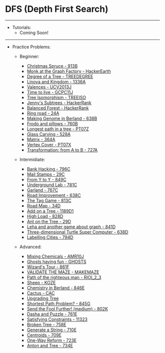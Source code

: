 # DFS (Depth First Search)
_______________________________________________________________________________________________________________________________________________________________________
- Tutorials:
    + Coming Soon!
_______________________________________________________________________________________________________________________________________________________________________
- Practice Problems:
  - Beginner:
    + [Christmas Spruce - 913B](https://codeforces.com/contest/913/problem/B)
    + [Monk at the Graph Factory - HackerEarth](https://hackerearth.com/practice/algorithms/graphs/graph-representation/practice-problems/algorithm/monk-at-the-graph-factory)
    + [Degree of a Tree - TREEDEGREE](https://spoj.com/problems/TREEDEGREE/)
    + [Linova and Kingdom - 1336A](https://codeforces.com/problemset/problem/1336/A)
    + [Valences - UCV2013J](https://spoj.com/problems/UCV2013J/)
    + [Time to live - GCPC11J](https://spoj.com/problems/GCPC11J/)
    + [Tree Isomorphism - TREEISO](https://spoj.com/problems/TREEISO/)
    + [Jenny's Subtrees - HackerRank](https://hackerrank.com/challenges/jenny-subtrees/problem)
    + [Balanced Forest - HackerRank](https://hackerrank.com/challenges/balanced-forest/problem)
    + [Ring road - 24A](http://codeforces.com/contest/24/problem/A)
    + [Making Genome in Berland - 638B](http://codeforces.com/contest/638/problem/B)
    + [Frodo and pillows - 760B](http://codeforces.com/contest/760/problem/B)
    + [Longest path in a tree - PT07Z](spoj.com/problems/PT07Z/fbclid=IwAR0BTrqsmwijTacKUHxUumgcXF1NR7aq1ms41hsEXO2XrPp6WGOslyIQqCs)
    + [Glass Carving - 528A](https://codeforces.com/contest/528/problem/A)
    + [Matrix - 364A](https://codeforces.com/contest/364/problem/A)
    + [Vertex Cover - PT07X](https://www.spoj.com/problems/PT07X/fbclid=IwAR23bdOeU8vyASJRZOZIdU4jGTtSZbo2Q5-b30kvLlypfeHkRuJhiA2P7Lk)
    + [Transformation: from A to B - 727A](http://codeforces.com/contest/727/problem/A) 
  
  - Intermidiate:
    + [Bank Hacking - 796C](https://codeforces.com/contest/796/problem/C)
    + [Mail Stamps - 29C](http://codeforces.com/contest/29/problem/C)
    + [From Y to Y - 849C](http://codeforces.com/contest/849/problem/C)
    + [Underground Lab - 781C](http://codeforces.com/contest/781/problem/C)
    + [Garland - 767C](http://codeforces.com/contest/767/problem/C)
    + [Road Improvement - 638C](http://codeforces.com/contest/638/problem/C)
    + [The Tag Game - 813C](http://codeforces.com/contest/813/problem/C) 
    + [Road Map - 34D](https://codeforces.com/contest/34/problem/D)
    + [Add on a Tree - 1189D1](https://codeforces.com/contest/1189/problem/D1)
    + [High Load - 828D](https://codeforces.com/contest/828/problem/D)
    + [Ant on the Tree - 29D](http://codeforces.com/contest/29/problem/D)
    + [Leha and another game about graph - 841D](http://codeforces.com/contest/841/problem/D)
    + [Three-dimensional Turtle Super Computer - 638D](http://codeforces.com/contest/638/problem/D)
    + [Labelling Cities - 794D](http://codeforces.com/contest/794/problem/D)
    
  - Advanced:
    + [Mixing Chemicals - AMR10J](http://www.spoj.com/problems/AMR10J/)
    + [Ghosts having fun - GHOSTS](http://www.spoj.com/problems/GHOSTS/)
    + [Wizard's Tour - 861F](http://codeforces.com/contest/861/problem/F)
    + [VALIDATE THE MAZE - MAKEMAZE](http://www.spoj.com/problems/MAKEMAZE/)
    + [Path of the righteous man - RIOI_2_3](http://www.spoj.com/problems/RIOI_2_3/)
    + [Sheep - KOZE](http://www.spoj.com/problems/KOZE/)
    + [Chemistry in Berland - 846E](http://codeforces.com/contest/846/problem/E)
    + [Cactus - CAC](http://www.spoj.com/problems/CAC/)
    + [Upgrading Tree](http://codeforces.com/contest/844/problem/E)
    + [Shortest Path Problem? - 845G](http://codeforces.com/contest/845/problem/G)
    + [Send the Fool Further! (medium) - 802K](http://codeforces.com/contest/802/problem/K) 
    + [Dasha and Puzzle - 761E](http://codeforces.com/contest/761/problem/E)
    + [Satisfying Constraints - 11323](https://onlinejudge.org/index.php?option=com_onlinejudge&Itemid=8&page=show_problem&problem=2298)
    + [Broken Tree - 758E](http://codeforces.com/contest/758/problem/E)
    + [Generate a String - 710E](http://codeforces.com/contest/710/problem/E)
    + [Centroids - 709E](http://codeforces.com/contest/709/problem/E)
    + [One-Way Reform - 723E](http://codeforces.com/contest/723/problem/E)
    + [Anton and Tree - 734E](http://codeforces.com/contest/734/problem/E)
